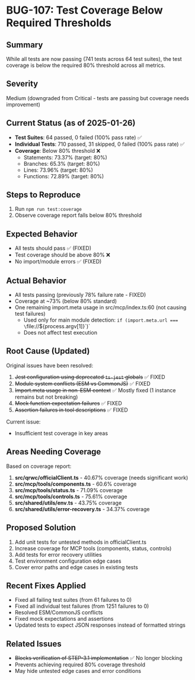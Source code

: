 # BUG-107: Test Coverage Below Required Thresholds

## Summary
While all tests are now passing (741 tests across 64 test suites), the test coverage is below the required 80% threshold across all metrics.

## Severity
Medium (downgraded from Critical - tests are passing but coverage needs improvement)

## Current Status (as of 2025-01-26)
- **Test Suites**: 64 passed, 0 failed (100% pass rate) ✅
- **Individual Tests**: 710 passed, 31 skipped, 0 failed (100% pass rate) ✅
- **Coverage**: Below 80% threshold ❌
  - Statements: 73.37% (target: 80%)
  - Branches: 65.3% (target: 80%)
  - Lines: 73.96% (target: 80%)
  - Functions: 72.89% (target: 80%)

## Steps to Reproduce
1. Run `npm run test:coverage`
2. Observe coverage report falls below 80% threshold

## Expected Behavior
- All tests should pass ✅ (FIXED)
- Test coverage should be above 80% ❌
- No import/module errors ✅ (FIXED)

## Actual Behavior
- All tests passing (previously 78% failure rate - FIXED)
- Coverage at ~73% (below 80% standard)
- One remaining import.meta usage in src/mcp/index.ts:60 (not causing test failures)
  - Used only for main module detection: `if (import.meta.url === \`file://\${process.argv[1]}\`)`
  - Does not affect test execution

## Root Cause (Updated)
Original issues have been resolved:
1. ~~Jest configuration using deprecated `ts-jest` globals~~ ✅ FIXED
2. ~~Module system conflicts (ESM vs CommonJS)~~ ✅ FIXED
3. ~~Import.meta usage in non-ESM context~~ ✅ Mostly fixed (1 instance remains but not breaking)
4. ~~Mock function expectation failures~~ ✅ FIXED
5. ~~Assertion failures in tool descriptions~~ ✅ FIXED

Current issue:
- Insufficient test coverage in key areas

## Areas Needing Coverage
Based on coverage report:
1. **src/qrwc/officialClient.ts** - 40.67% coverage (needs significant work)
2. **src/mcp/tools/components.ts** - 60.6% coverage
3. **src/mcp/tools/status.ts** - 71.09% coverage
4. **src/mcp/tools/controls.ts** - 75.61% coverage
5. **src/shared/utils/env.ts** - 43.75% coverage
6. **src/shared/utils/error-recovery.ts** - 34.37% coverage

## Proposed Solution
1. Add unit tests for untested methods in officialClient.ts
2. Increase coverage for MCP tools (components, status, controls)
3. Add tests for error recovery utilities
4. Test environment configuration edge cases
5. Cover error paths and edge cases in existing tests

## Recent Fixes Applied
- Fixed all failing test suites (from 61 failures to 0)
- Fixed all individual test failures (from 1251 failures to 0)
- Resolved ESM/CommonJS conflicts
- Fixed mock expectations and assertions
- Updated tests to expect JSON responses instead of formatted strings

## Related Issues
- ~~Blocks verification of STEP-3.1 implementation~~ ✅ No longer blocking
- Prevents achieving required 80% coverage threshold
- May hide untested edge cases and error conditions